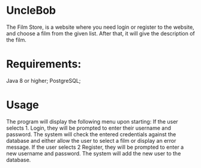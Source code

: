# UncleBob
The Film Store, is a website where you need login or register to the website, and choose a film from the given list.
After that, it will give the description of the film.
# Requirements:
Java 8 or higher;
PostgreSQL;
# Usage
The program will display the following menu upon starting:
If the user selects 1. Login, they will be prompted to enter their username and password. The system will check the entered credentials against the database and either allow the user to select a film or display an error message.
If the user selects 2 Register, they will be prompted to enter a new username and password. The system will add the new user to the database.
